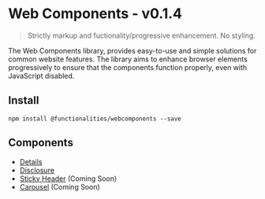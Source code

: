# Web Components - v0.1.4

> Strictly markup and fuctionality/progressive enhancement. No styling.

The Web Components library, provides easy-to-use and simple solutions for common website features. The library aims to enhance browser elements progressively to ensure that the components function properly, even with JavaScript disabled.

## Install

```
npm install @functionalities/webcomponents --save
```

## Components

- [Details](./src/components/details)
- [Disclosure](./src/components/disclosure)
- [Sticky Header](./src/components/sticky-header) (Coming Soon)
- [Carousel](./src/components/carousel) (Coming Soon)